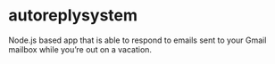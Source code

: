 # autoreplysystem
 Node.js based app that is able to respond to emails sent to your Gmail mailbox while you’re out on a vacation. 
